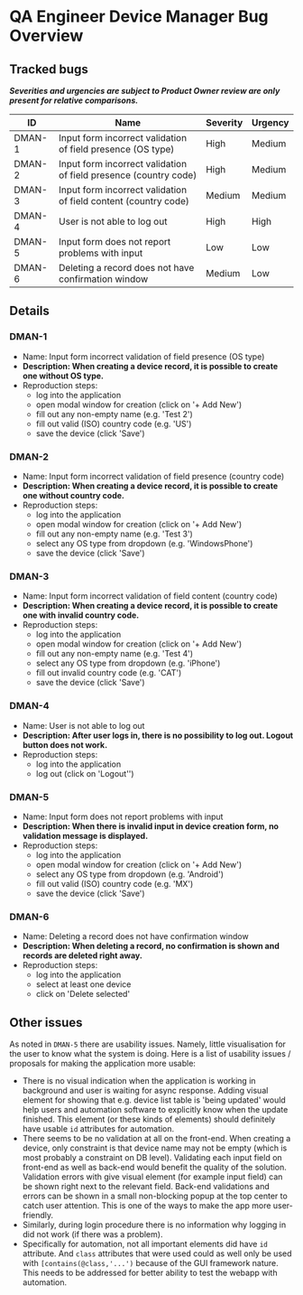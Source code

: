 # QA Engineer Device Manager Bug Overview

## Tracked bugs

***Severities and urgencies are subject to Product Owner review are only present for relative comparisons.***

| ID     | Name                                                             | Severity | Urgency |
|--------|------------------------------------------------------------------|----------|---------|
| DMAN-1 | Input form incorrect validation of field presence (OS type)      | High     | Medium  |
| DMAN-2 | Input form incorrect validation of field presence (country code) | High     | Medium  |
| DMAN-3 | Input form incorrect validation of field content (country code)  | Medium   | Medium  |
| DMAN-4 | User is not able to log out                                      | High     | High    |
| DMAN-5 | Input form does not report problems with input                   | Low      | Low     |
| DMAN-6 | Deleting a record does not have confirmation window              | Medium   | Low     |

## Details

### DMAN-1

- Name: Input form incorrect validation of field presence (OS type)
- **Description: When creating a device record, it is possible to create one without OS type.**
- Reproduction steps:
    - log into the application
    - open modal window for creation (click on '+ Add New')
    - fill out any non-empty name (e.g. 'Test 2')
    - fill out valid (ISO) country code (e.g. 'US')
    - save the device (click 'Save')

### DMAN-2

- Name: Input form incorrect validation of field presence (country code)
- **Description: When creating a device record, it is possible to create one without country code.**
- Reproduction steps:
    - log into the application
    - open modal window for creation (click on '+ Add New')
    - fill out any non-empty name (e.g. 'Test 3')
    - select any OS type from dropdown (e.g. 'WindowsPhone')
    - save the device (click 'Save')

### DMAN-3

- Name: Input form incorrect validation of field content (country code)
- **Description: When creating a device record, it is possible to create one with invalid country code.**
- Reproduction steps:
    - log into the application
    - open modal window for creation (click on '+ Add New')
    - fill out any non-empty name (e.g. 'Test 4')
    - select any OS type from dropdown (e.g. 'iPhone')
    - fill out invalid country code (e.g. 'CAT')
    - save the device (click 'Save')

### DMAN-4

- Name: User is not able to log out
- **Description: After user logs in, there is no possibility to log out. Logout button does not work.**
- Reproduction steps:
    - log into the application
    - log out (click on 'Logout'')

### DMAN-5

- Name: Input form does not report problems with input
- **Description: When there is invalid input in device creation form, no validation message is displayed.**
- Reproduction steps:
    - log into the application
    - open modal window for creation (click on '+ Add New')
    - select any OS type from dropdown (e.g. 'Android')
    - fill out valid (ISO) country code (e.g. 'MX')
    - save the device (click 'Save')

### DMAN-6

- Name: Deleting a record does not have confirmation window
- **Description: When deleting a record, no confirmation is shown and records are deleted right away.**
- Reproduction steps:
    - log into the application
    - select at least one device
    - click on 'Delete selected'

## Other issues

As noted in `DMAN-5` there are usability issues. Namely, little visualisation for the user to know what the system is
doing. Here is a list of usability issues / proposals for making the application more usable:

- There is no visual indication when the application is working in background and user is waiting for async response.
  Adding visual element for showing that e.g. device list table is 'being updated' would help users and automation
  software to explicitly know when the update finished. This element (or these kinds of elements) should definitely have
  usable `id` attributes for automation.
- There seems to be no validation at all on the front-end. When creating a device, only constraint is that device name
  may not be empty (which is most probably a constraint on DB level). Validating each input field on front-end as well
  as back-end would benefit the quality of the solution. Validation errors with give visual element (for example input
  field) can be shown right next to the relevant field. Back-end validations and errors can be shown in a small
  non-blocking popup at the top center to catch user attention. This is one of the ways to make the app more
  user-friendly.
- Similarly, during login procedure there is no information why logging in did not work (if there was a problem).
- Specifically for automation, not all important elements did have `id` attribute. And `class` attributes that were used
  could as well only be used with `[contains(@class,'...')` because of the GUI framework nature. This needs to be
  addressed for better ability to test the webapp with automation.